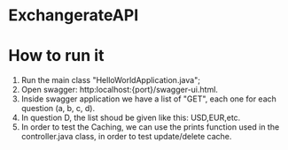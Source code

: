 # ExchangerateAPI

# How to run it

  1. Run the main class "HelloWorldApplication.java";
  2. Open swagger: http:localhost:{port}/swagger-ui.html.
  3. Inside swagger application we have a list of "GET", each one for each question (a, b, c, d).
  4. In question D, the list shoud be given like this: USD,EUR,etc.
  5. In order to test the Caching, we can use the prints function used in the controller.java class, in order to test update/delete cache. 
